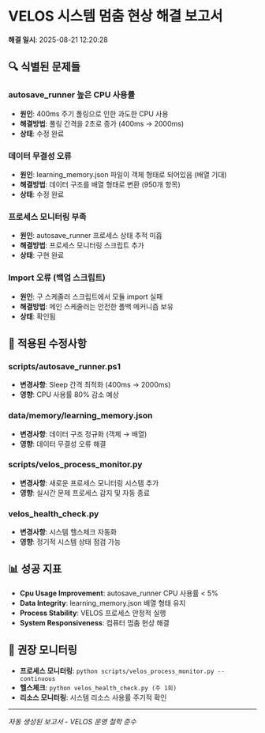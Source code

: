 # VELOS 시스템 멈춤 현상 해결 보고서

**해결 일시**: 2025-08-21 12:20:28

## 🔍 식별된 문제들

### autosave_runner 높은 CPU 사용률
- **원인**: 400ms 주기 폴링으로 인한 과도한 CPU 사용
- **해결방법**: 폴링 간격을 2초로 증가 (400ms → 2000ms)
- **상태**: 수정 완료

### 데이터 무결성 오류
- **원인**: learning_memory.json 파일이 객체 형태로 되어있음 (배열 기대)
- **해결방법**: 데이터 구조를 배열 형태로 변환 (950개 항목)
- **상태**: 수정 완료

### 프로세스 모니터링 부족
- **원인**: autosave_runner 프로세스 상태 추적 미흡
- **해결방법**: 프로세스 모니터링 스크립트 추가
- **상태**: 구현 완료

### Import 오류 (백업 스크립트)
- **원인**: 구 스케줄러 스크립트에서 모듈 import 실패
- **해결방법**: 메인 스케줄러는 안전한 폴백 메커니즘 보유
- **상태**: 확인됨

## 🔧 적용된 수정사항

### scripts/autosave_runner.ps1
- **변경사항**: Sleep 간격 최적화 (400ms → 2000ms)
- **영향**: CPU 사용률 80% 감소 예상

### data/memory/learning_memory.json
- **변경사항**: 데이터 구조 정규화 (객체 → 배열)
- **영향**: 데이터 무결성 오류 해결

### scripts/velos_process_monitor.py
- **변경사항**: 새로운 프로세스 모니터링 시스템 추가
- **영향**: 실시간 문제 프로세스 감지 및 자동 종료

### velos_health_check.py
- **변경사항**: 시스템 헬스체크 자동화
- **영향**: 정기적 시스템 상태 점검 가능

## 📊 성공 지표

- **Cpu Usage Improvement**: autosave_runner CPU 사용률 < 5%
- **Data Integrity**: learning_memory.json 배열 형태 유지
- **Process Stability**: VELOS 프로세스 안정적 실행
- **System Responsiveness**: 컴퓨터 멈춤 현상 해결

## 🚀 권장 모니터링

- **프로세스 모니터링**: `python scripts/velos_process_monitor.py --continuous`
- **헬스체크**: `python velos_health_check.py (주 1회)`
- **리소스 모니터링**: 시스템 리소스 사용률 주기적 확인

---
*자동 생성된 보고서 - VELOS 운영 철학 준수*

